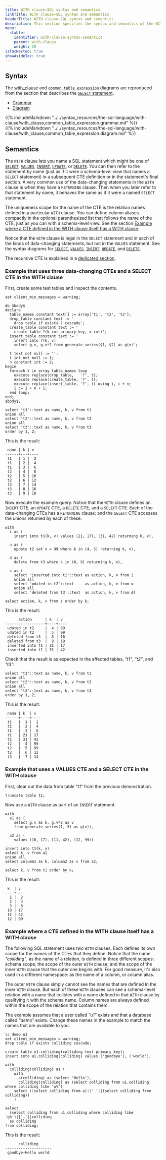```yaml
---
title: WITH clause—SQL syntax and semantics
linkTitle: WITH clause—SQL syntax and semantics
headerTitle: WITH clause—SQL syntax and semantics
description: This section specifies the syntax and semantics of the WITH clause
menu:
  stable:
    identifier: with-clause-syntax-semantics
    parent: with-clause
    weight: 20
isTocNested: true
showAsideToc: true
---
```


## Syntax

The [with_clause](../../../syntax_resources/grammar_diagrams/#with-clause)  and [`common_table_expression`](../../../syntax_resources/grammar_diagrams/#common-table-expression) diagrams are reproduced from the section that describes the [`SELECT` statement](../../../the-sql-language/statements/dml_select/).

<ul class="nav nav-tabs nav-tabs-yb">
  <li >
    <a href="#grammar" class="nav-link active" id="grammar-tab" data-toggle="tab" role="tab" aria-controls="grammar" aria-selected="true">
      <i class="fas fa-file-alt" aria-hidden="true"></i>
      Grammar
    </a>
  </li>
  <li>
    <a href="#diagram" class="nav-link" id="diagram-tab" data-toggle="tab" role="tab" aria-controls="diagram" aria-selected="false">
      <i class="fas fa-project-diagram" aria-hidden="true"></i>
      Diagram
    </a>
  </li>
</ul>

<div class="tab-content">
  <div id="grammar" class="tab-pane fade show active" role="tabpanel" aria-labelledby="grammar-tab">
    {{% includeMarkdown "../../syntax_resources/the-sql-language/with-clause/with_clause,common_table_expression.grammar.md" %}}
  </div>
  <div id="diagram" class="tab-pane fade" role="tabpanel" aria-labelledby="diagram-tab">
    {{% includeMarkdown "../../syntax_resources/the-sql-language/with-clause/with_clause,common_table_expression.diagram.md" %}}
  </div>
</div>

## Semantics

The `WITH` clause lets you name a SQL statement which might be one of [`SELECT`](../../../the-sql-language/statements/dml_select/), [`VALUES`](../../../the-sql-language/statements/dml_values/), [`INSERT`](../../../the-sql-language/statements/dml_insert/), [`UPDATE`](../../../the-sql-language/statements/dml_update/), or [`DELETE`](../../../the-sql-language/statements/dml_delete/). You can then refer to the statement by name (just as if it were a schema-level view that names a `SELECT` statement) in a subsequent CTE definition or in the statement's final section. A very common use of the data-changing statements in the `WITH` clause is when they have a `RETURNING` clause. Then when you later refer to that statement by name, it behaves the same as if it were a named `SELECT` statement.

The uniqueness scope for the name of the CTE is the relation names defined in a particular `WITH` clause. You can define column aliases compactly in the optional parenthesized list that follows the name of the CTE, just as you can with a schema-level view. See the section [Example where a CTE defined in the WITH clause itself has a WITH clause](#example-where-a-cte-defined-in-the-with-clause-itself-has-a-with-clause).

Notice that the `WITH` clause is legal in the `SELECT` statement and in each of the kinds of data-changing statements, but not in the `VALUES` statement. See the syntax diagrams for [`SELECT`](../../../syntax_resources/grammar_diagrams/#select), [`VALUES`](../../../syntax_resources/grammar_diagrams/#values), [`INSERT`](../../../syntax_resources/grammar_diagrams/#insert), [`UPDATE`](../../../syntax_resources/grammar_diagrams/#update), and [`DELETE`](../../../syntax_resources/grammar_diagrams/#delete).

The recursive CTE is explained in a [dedicated section](../recursive-cte/).

### Example that uses three data-changing CTEs and a SELECT CTE in the WITH clause

First, create some test tables and inspect the contents.

```plpgsql
set client_min_messages = warning;

do $body$
declare
  table_names constant text[] := array['t1', 't2', 't3'];
  drop_table constant text := '
    drop table if exists ? cascade';
  create_table constant text := '
    create table ?(k int primary key, v int)';
  insert_table constant text := '
    insert into ?(k, v)
    select g.v, g.v*2 from generate_series($1, $2) as g(v)';

  t text not null := '';
  i int not null := 1;
  n constant int := 2;
begin
  foreach t in array table_names loop
    execute replace(drop_table,   '?', t);
    execute replace(create_table, '?', t);
    execute replace(insert_table, '?', t) using i, i + n;
    i := i + n + 1;
  end loop;
end;
$body$;

select 't1'::text as name, k, v from t1
union all
select 't2'::text as name, k, v from t2
union all
select 't3'::text as name, k, v from t3
order by 1, 2;
```

This is the result:

```
 name | k | v  
------+---+----
 t1   | 1 |  2
 t1   | 2 |  4
 t1   | 3 |  6
 t2   | 4 |  8
 t2   | 5 | 10
 t2   | 6 | 12
 t3   | 7 | 14
 t3   | 8 | 16
 t3   | 9 | 18
```

Now execute the example query. Notice that the `WITH` clause defines an `INSERT` CTE, an `UPDATE` CTE, a `DELETE` CTE, and a `SELECT` CTE. Each of the data-changing CTEs has a `RETURNING` clause; and the `SELECT` CTE accesses the unions returned by each of these.

```plpgsql
with 
  i as (
    insert into t1(k, v) values (21, 17), (31, 42) returning k, v),
    
  u as (
    update t2 set v = 99 where k in (4, 5) returning k, v),
    
  d as (
    delete from t3 where k in (8, 9) returning k, v),
    
  s as (
    select 'inserted into t1'::text as action, k, v from i
    union all
    select 'udated in t2'::text     as action, k, v from u
    union all
    select 'deleted from t3'::text  as action, k, v from d)

select action, k, v from s order by k;
```

This is the result:

```
      action      | k  | v  
------------------+----+----
 udated in t2     |  4 | 99
 udated in t2     |  5 | 99
 deleted from t3  |  8 | 16
 deleted from t3  |  9 | 18
 inserted into t1 | 21 | 17
 inserted into t1 | 31 | 42
```

Check that the result is as expected in the affected tables, _"t1"_, _"t2"_, and _"t3"_:

```plpgsql
select 't1'::text as name, k, v from t1
union all
select 't2'::text as name, k, v from t2
union all
select 't3'::text as name, k, v from t3
order by 1, 2;
```

This is the result:

```
 name | k  | v  
------+----+----
 t1   |  1 |  2
 t1   |  2 |  4
 t1   |  3 |  6
 t1   | 21 | 17
 t1   | 31 | 42
 t2   |  4 | 99
 t2   |  5 | 99
 t2   |  6 | 12
 t3   |  7 | 14
```

### Example that uses a VALUES CTE and a SELECT CTE in the WITH clause

First, clear out the data from table _"t1"_ from the previous demonstration.

```plpgsql
truncate table t1;
```

Now use a `WITH` clause as part of an `INSERT` statement.

```plpgsql
with
  a1 as (
    select g.v as k, g.v*2 as v
    from generate_series(1, 3) as g(v)),

  a2 as (
    values (10, 17), (11, 42), (12, 99))

insert into t1(k, v)
select k, v from a1
union all
select column1 as k, column2 as v from a2;

select k, v from t1 order by k;
```

This is the result:

```
 k  | v  
----+----
  1 |  2
  2 |  4
  3 |  6
 10 | 17
 11 | 42
 12 | 99
```

### Example where a CTE defined in the WITH clause itself has a WITH clause

The following SQL statement uses _two_ `WITH` clauses. Each defines its own scope for the names of the CTEs that they define. Notice that the name _"colliding"_, as the name of a relation, is defined in three different scopes: schema scope; the scope of the outer `WITH` clause; and the scope of the inner `WITH` clause that the outer one begins with. For good measure, it's also used in a different namespace: as the name of a column, or column alias.

The outer `WITH` clause simply cannot see the names that are defined in the inner `WITH` clause. But each of these `WITH` clauses can see a schema-level relation with a name that collides with a name defined in that `WITH` clause by qualifying it with the schema name. Column names are always defined within the scope of the relation that contains them.

The example assumes that a user called _"u1"_ exists and that a database called _"demo"_ exists. Change these names in the example to match the names that are available to you.

```plpgsql
\c demo u1
set client_min_messages = warning;
drop table if exists colliding cascade;

create table u1.colliding(colliding text primary key);
insert into u1.colliding(colliding) values ('goodbye'), ('world');

with
  colliding(colliding) as (
    with
      a(colliding) as (select 'Hello'),
      colliding(colliding) as (select colliding from u1.colliding where colliding like 'w%')
    select ((select colliding from a)||' '||(select colliding from colliding))
    )

select
  (select colliding from u1.colliding where colliding like 'g%')||'—'||colliding
  as colliding
from colliding;
```

This is the result:

```
      colliding      
---------------------
 goodbye—Hello world
```
